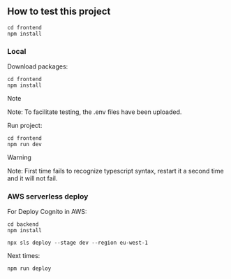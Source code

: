 ## How to test this project

```
cd frontend
npm install

```

### Local

Download packages:

```
cd frontend
npm install

```

> [!NOTE]  
> Note: To facilitate testing, the .env files have been uploaded. 

Run project:
```
cd frontend
npm run dev

```

> [!WARNING]  
> Note: First time fails to recognize typescript syntax, restart it a second time and it will not fail.

### AWS serverless deploy

For Deploy Cognito in AWS:
```
cd backend
npm install

npx sls deploy --stage dev --region eu-west-1

```

Next times:
```
npm run deploy

```
